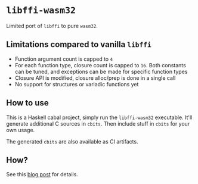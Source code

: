 # `libffi-wasm32`

Limited port of `libffi` to pure `wasm32`.

## Limitations compared to vanilla `libffi`

- Function argument count is capped to `4`
- For each function type, closure count is capped to `16`. Both
  constants can be tuned, and exceptions can be made for specific
  function types
- Closure API is modified, closure alloc/prep is done in a single call
- No support for structures or variadic functions yet

## How to use

This is a Haskell cabal project, simply run the `libffi-wasm32`
executable. It'll generate additional C sources in `cbits`. Then
include stuff in `cbits` for your own usage.

The generated `cbits` are also available as CI artifacts.

## How?

See this [blog
post](https://www.tweag.io/blog/2022-03-17-libffi-wasm32) for details.
